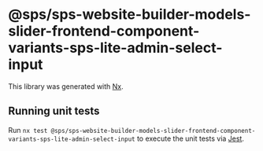 # @sps/sps-website-builder-models-slider-frontend-component-variants-sps-lite-admin-select-input

This library was generated with [Nx](https://nx.dev).

## Running unit tests

Run `nx test @sps/sps-website-builder-models-slider-frontend-component-variants-sps-lite-admin-select-input` to execute the unit tests via [Jest](https://jestjs.io).
